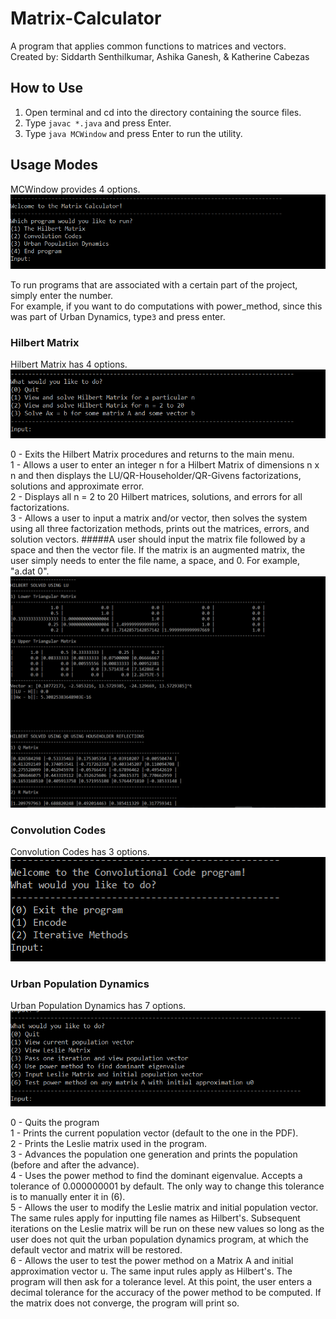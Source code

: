 # Matrix-Calculator
A program that applies common functions to matrices and vectors.<br />
Created by: Siddarth Senthilkumar, Ashika Ganesh, & Katherine Cabezas

## How to Use

1) Open terminal and cd into the directory containing the source files.<br />
2) Type `javac *.java` and press Enter.<br />
3) Type `java MCWindow` and press Enter to run the utility.

## Usage Modes
MCWindow provides 4 options.<br />
<img src="main.png" /><br />

To run programs that are associated with a certain part of the project, simply enter the number.<br />
For example, if you want to do computations with power_method, since this was part of Urban Dynamics, type`3` and press enter.

### Hilbert Matrix
Hilbert Matrix has 4 options.<br />
<img src="hilbert.png" /><br />

0 - Exits the Hilbert Matrix procedures and returns to the main menu.<br />
1 - Allows a user to enter an integer n for a Hilbert Matrix of dimensions n x n and then displays the LU/QR-Householder/QR-Givens factorizations, solutions and approximate error.<br />
2 - Displays all n = 2 to 20 Hilbert matrices, solutions, and errors for all factorizations.<br />
3 - Allows a user to input a matrix and/or vector, then solves the system using all three factorization methods, prints out the matrices, errors, and solution vectors.
#####A user should input the matrix file followed by a space and then the vector file. If the matrix is an augmented matrix, the user simply needs to enter the file name, a space, and 0. For example, "a.dat 0".
<img src="hilbert-in-action.png" /><br />
### Convolution Codes
Convolution Codes has 3 options.<br />
<img src="convolution-codes.png" /><br />

### Urban Population Dynamics
Urban Population Dynamics has 7 options.<br />
<img src="leslie.png" /><br />

0 - Quits the program<br />
1 - Prints the current population vector (default to the one in the PDF).<br />
2 - Prints the Leslie matrix used in the program.<br />
3 - Advances the population one generation and prints the population (before and after the advance).<br />
4 - Uses the power method to find the dominant eigenvalue. Accepts a tolerance of 0.000000001 by default. The only way to change this tolerance is to manually enter it in (6).<br />
5 - Allows the user to modify the Leslie matrix and initial population vector. The same rules apply for inputting file names as Hilbert's. Subsequent iterations on the Leslie matrix will be run on these new values so long as the user does not quit the urban population dynamics program, at which the default vector and matrix will be restored.<br />
6 - Allows the user to test the power method on a Matrix A and initial approximation vector u. The same input rules apply as Hilbert's. The program will then ask for a tolerance level. At this point, the user enters a decimal tolerance for the accuracy of the power method to be computed. If the matrix does not converge, the program will print so.
